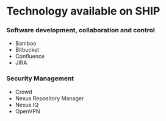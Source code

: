 # Technology available on SHIP

### **Software development, collaboration and control**
- Bamboo
- Bitbucket
- Confluence
- JIRA

### **Security Management**
- Crowd
- Nexus Repository Manager
- Nexus IQ
- OpenVPN
